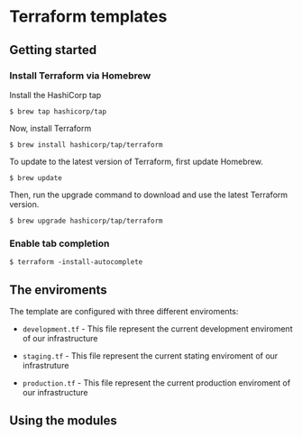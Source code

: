 # Terraform templates

## Getting started

### Install Terraform via Homebrew

Install the HashiCorp tap

```
$ brew tap hashicorp/tap
```

Now, install Terraform

```
$ brew install hashicorp/tap/terraform
```

To update to the latest version of Terraform, first update Homebrew.

```
$ brew update
```

Then, run the upgrade command to download and use the latest Terraform version.

```
$ brew upgrade hashicorp/tap/terraform
```

### Enable tab completion

```
$ terraform -install-autocomplete
```

## The enviroments

The template are configured with three different enviroments:

-   `development.tf` - This file represent the current development enviroment of our infrastructure

-   `staging.tf` - This file represent the current stating enviroment of our infrastruture

-   `production.tf` - This file represent the current production enviroment of our infrastructure

## Using the modules
